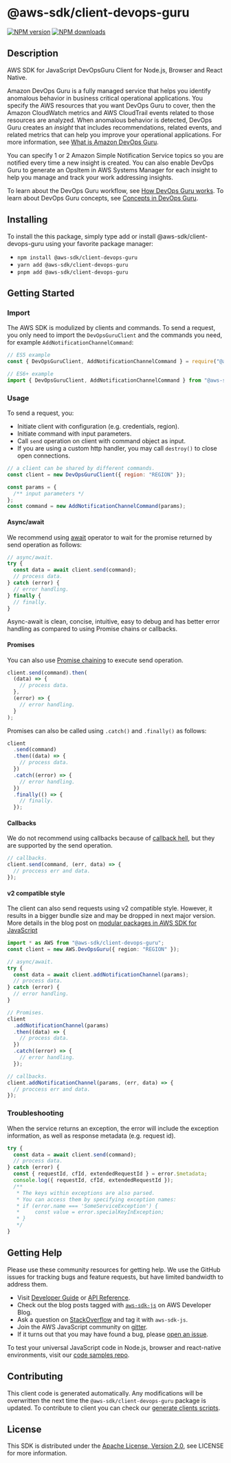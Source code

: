 # @aws-sdk/client-devops-guru

[![NPM version](https://img.shields.io/npm/v/@aws-sdk/client-devops-guru/latest.svg)](https://www.npmjs.com/package/@aws-sdk/client-devops-guru)
[![NPM downloads](https://img.shields.io/npm/dm/@aws-sdk/client-devops-guru.svg)](https://www.npmjs.com/package/@aws-sdk/client-devops-guru)

## Description

AWS SDK for JavaScript DevOpsGuru Client for Node.js, Browser and React Native.

<p> Amazon DevOps Guru is a fully managed service that helps you identify anomalous behavior in business
critical operational applications. You specify the AWS resources that you want DevOps Guru to cover,
then the Amazon CloudWatch metrics and AWS CloudTrail events related to those resources are analyzed. When
anomalous behavior is detected, DevOps Guru creates an <i>insight</i> that includes
recommendations, related events, and related metrics that can help you improve your
operational applications. For more information, see <a href="https://docs.aws.amazon.com/devops-guru/latest/userguide/welcome.html">What is Amazon DevOps Guru</a>. </p>

<p>
You can specify 1 or 2 Amazon Simple Notification Service topics so you are notified every time a new insight is created. You can also enable DevOps Guru to generate
an OpsItem in AWS Systems Manager for each insight to help you manage and track your work addressing insights.
</p>

<p>
To learn about the DevOps Guru workflow, see <a href="https://docs.aws.amazon.com/devops-guru/latest/userguide/welcome.html#how-it-works">How DevOps Guru works</a>. To
learn about DevOps Guru concepts, see <a href="https://docs.aws.amazon.com/devops-guru/latest/userguide/concepts.html">Concepts in DevOps Guru</a>.
</p>

## Installing

To install the this package, simply type add or install @aws-sdk/client-devops-guru
using your favorite package manager:

- `npm install @aws-sdk/client-devops-guru`
- `yarn add @aws-sdk/client-devops-guru`
- `pnpm add @aws-sdk/client-devops-guru`

## Getting Started

### Import

The AWS SDK is modulized by clients and commands.
To send a request, you only need to import the `DevOpsGuruClient` and
the commands you need, for example `AddNotificationChannelCommand`:

```js
// ES5 example
const { DevOpsGuruClient, AddNotificationChannelCommand } = require("@aws-sdk/client-devops-guru");
```

```ts
// ES6+ example
import { DevOpsGuruClient, AddNotificationChannelCommand } from "@aws-sdk/client-devops-guru";
```

### Usage

To send a request, you:

- Initiate client with configuration (e.g. credentials, region).
- Initiate command with input parameters.
- Call `send` operation on client with command object as input.
- If you are using a custom http handler, you may call `destroy()` to close open connections.

```js
// a client can be shared by different commands.
const client = new DevOpsGuruClient({ region: "REGION" });

const params = {
  /** input parameters */
};
const command = new AddNotificationChannelCommand(params);
```

#### Async/await

We recommend using [await](https://developer.mozilla.org/en-US/docs/Web/JavaScript/Reference/Operators/await)
operator to wait for the promise returned by send operation as follows:

```js
// async/await.
try {
  const data = await client.send(command);
  // process data.
} catch (error) {
  // error handling.
} finally {
  // finally.
}
```

Async-await is clean, concise, intuitive, easy to debug and has better error handling
as compared to using Promise chains or callbacks.

#### Promises

You can also use [Promise chaining](https://developer.mozilla.org/en-US/docs/Web/JavaScript/Guide/Using_promises#chaining)
to execute send operation.

```js
client.send(command).then(
  (data) => {
    // process data.
  },
  (error) => {
    // error handling.
  }
);
```

Promises can also be called using `.catch()` and `.finally()` as follows:

```js
client
  .send(command)
  .then((data) => {
    // process data.
  })
  .catch((error) => {
    // error handling.
  })
  .finally(() => {
    // finally.
  });
```

#### Callbacks

We do not recommend using callbacks because of [callback hell](http://callbackhell.com/),
but they are supported by the send operation.

```js
// callbacks.
client.send(command, (err, data) => {
  // proccess err and data.
});
```

#### v2 compatible style

The client can also send requests using v2 compatible style.
However, it results in a bigger bundle size and may be dropped in next major version. More details in the blog post
on [modular packages in AWS SDK for JavaScript](https://aws.amazon.com/blogs/developer/modular-packages-in-aws-sdk-for-javascript/)

```ts
import * as AWS from "@aws-sdk/client-devops-guru";
const client = new AWS.DevOpsGuru({ region: "REGION" });

// async/await.
try {
  const data = await client.addNotificationChannel(params);
  // process data.
} catch (error) {
  // error handling.
}

// Promises.
client
  .addNotificationChannel(params)
  .then((data) => {
    // process data.
  })
  .catch((error) => {
    // error handling.
  });

// callbacks.
client.addNotificationChannel(params, (err, data) => {
  // proccess err and data.
});
```

### Troubleshooting

When the service returns an exception, the error will include the exception information,
as well as response metadata (e.g. request id).

```js
try {
  const data = await client.send(command);
  // process data.
} catch (error) {
  const { requestId, cfId, extendedRequestId } = error.$metadata;
  console.log({ requestId, cfId, extendedRequestId });
  /**
   * The keys within exceptions are also parsed.
   * You can access them by specifying exception names:
   * if (error.name === 'SomeServiceException') {
   *     const value = error.specialKeyInException;
   * }
   */
}
```

## Getting Help

Please use these community resources for getting help.
We use the GitHub issues for tracking bugs and feature requests, but have limited bandwidth to address them.

- Visit [Developer Guide](https://docs.aws.amazon.com/sdk-for-javascript/v3/developer-guide/welcome.html)
  or [API Reference](https://docs.aws.amazon.com/AWSJavaScriptSDK/v3/latest/index.html).
- Check out the blog posts tagged with [`aws-sdk-js`](https://aws.amazon.com/blogs/developer/tag/aws-sdk-js/)
  on AWS Developer Blog.
- Ask a question on [StackOverflow](https://stackoverflow.com/questions/tagged/aws-sdk-js) and tag it with `aws-sdk-js`.
- Join the AWS JavaScript community on [gitter](https://gitter.im/aws/aws-sdk-js-v3).
- If it turns out that you may have found a bug, please [open an issue](https://github.com/aws/aws-sdk-js-v3/issues/new/choose).

To test your universal JavaScript code in Node.js, browser and react-native environments,
visit our [code samples repo](https://github.com/aws-samples/aws-sdk-js-tests).

## Contributing

This client code is generated automatically. Any modifications will be overwritten the next time the `@aws-sdk/client-devops-guru` package is updated.
To contribute to client you can check our [generate clients scripts](https://github.com/aws/aws-sdk-js-v3/tree/main/scripts/generate-clients).

## License

This SDK is distributed under the
[Apache License, Version 2.0](http://www.apache.org/licenses/LICENSE-2.0),
see LICENSE for more information.
